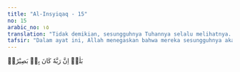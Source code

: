 ```yaml
---
title: "Al-Insyiqaq - 15"
no: 15
arabic_no: ١٥
translation: "Tidak demikian, sesungguhnya Tuhannya selalu melihatnya. "
tafsir: "Dalam ayat ini, Allah menegaskan bahwa mereka sesungguhnya akan kembali kepada-Nya dan akan menerima hasil perbuatan mereka di dunia. Orang yang saleh dan patuh mengerjakan perintah-Nya akan dimasukkan ke dalam surga, sedang orang yang durhaka dan banyak berbuat maksiat akan dimasukkan ke dalam neraka."
---
```

بَلٰىۛ اِنَّ رَبَّهٗ كَانَ بِهٖ بَصِيْرًاۗ 
